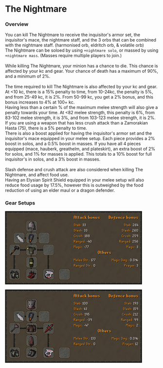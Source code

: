 # The Nightmare

### Overview

You can kill The Nightmare to receive the inquisitor's armor set, the inquisitor's mace, the nightmare staff, and the 3 orbs that can be combined with the nightmare staff. (harmonised orb, eldritch orb, & volatile orb)\
The Nightmare can be soloed by using `+nightmare solo`, or massed by using `+nightmare mass`. (Masses require multiple players to join.)\
\
While killing The Nightmare, your minion has a chance to die. This chance is affected by your kc and gear. Your chance of death has a maximum of 90%, and a minimum of 2%.\
\
The time required to kill The Nightmare is also affected by your kc and gear.\
At <10 kc, there is a 15% penalty to time, from 10-24kc, the penalty is 5%, and from 25-49 kc, it is 2%. From 50-99 kc, you get a 2% bonus, and this bonus increases to 4% at 100+ kc.\
Having less than a certain % of the maximum melee strength will also give a penalty towards your time. At  <82 melee strength, this penalty is 6%, from 83-102 melee strength, it is 3%, and from 103-123 melee strength, it is 2%.\
If you are using a weapon that has less crush attack than a Zamorakian Hasta (75), there is a 5% penalty to time.\
There is also a boost applied for having the inquisitor's armor set and the inquisitor's mace equipped in your melee setup. Each piece provides a 2% boost in solos, and a 0.5% boost in masses. If you have all 4 pieces equipped (mace, hauberk, greathelm, and plateskirt), an extra boost of 2% for solos, and 1% for masses is applied. This totals to a 10% boost for full inquisitor's in solos, and a 3% boost in masses.\
\
Slash defense and crush attack are also considered when killing The Nightmare, and affect food use.\
Having an Elysian Spirit Shield equipped in your melee setup will also reduce food usage by 17.5%, however this is outweighed by the food reduction of using an elder maul or a dragon defender.



### Gear Setups

![BIS setup with no inquisitor's pieces.](<../.gitbook/assets/nightmarenoinquis (1).png>)

![BIS setup with full inquisitor's.](<../.gitbook/assets/nightmareinquis (2).png>)

